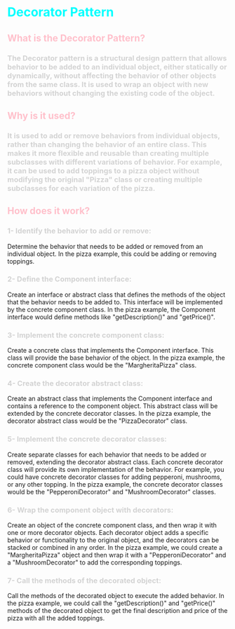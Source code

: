 # <span style = "color:cyan" > Decorator Pattern </span>

## <span style = "color:pink" >What is the Decorator Pattern? </span>

### <span style="color:lightgrey">The Decorator pattern is a structural design pattern that allows behavior to be added to an individual object, either statically or dynamically, without affecting the behavior of other objects from the same class. It is used to wrap an object with new behaviors without changing the existing code of the object.</span>

## <span style = "color:pink" >Why is it used?</span>

### <span style="color:lightgrey"> It is used to add or remove behaviors from individual objects, rather than changing the behavior of an entire class. This makes it more flexible and reusable than creating multiple subclasses with different variations of behavior. For example, it can be used to add toppings to a pizza object without modifying the original "Pizza" class or creating multiple subclasses for each variation of the pizza.

## <span style = "color:pink" > How does it work?

### <span style="color:lightgrey"> 1- Identify the behavior to add or remove:
Determine the behavior that needs to be added or removed from an individual object. In the pizza example, this could be adding or removing toppings.

### <span style="color:lightgrey"> 2- Define the Component interface:
Create an interface or abstract class that defines the methods of the object that the behavior needs to be added to. This interface will be implemented by the concrete component class. In the pizza example, the Component interface would define methods like "getDescription()" and "getPrice()".

### <span style="color:lightgrey"> 3- Implement the concrete component class:
Create a concrete class that implements the Component interface. This class will provide the base behavior of the object. In the pizza example, the concrete component class would be the "MargheritaPizza" class.

### <span style="color:lightgrey"> 4- Create the decorator abstract class:
Create an abstract class that implements the Component interface and contains a reference to the component object. This abstract class will be extended by the concrete decorator classes. In the pizza example, the decorator abstract class would be the "PizzaDecorator" class.

### <span style="color:lightgrey"> 5- Implement the concrete decorator classes:
Create separate classes for each behavior that needs to be added or removed, extending the decorator abstract class. Each concrete decorator class will provide its own implementation of the behavior. For example, you could have concrete decorator classes for adding pepperoni, mushrooms, or any other topping. In the pizza example, the concrete decorator classes would be the "PepperoniDecorator" and "MushroomDecorator" classes.

### <span style="color:lightgrey"> 6- Wrap the component object with decorators:
Create an object of the concrete component class, and then wrap it with one or more decorator objects. Each decorator object adds a specific behavior or functionality to the original object, and the decorators can be stacked or combined in any order. In the pizza example, we could create a "MargheritaPizza" object and then wrap it with a "PepperoniDecorator" and a "MushroomDecorator" to add the corresponding toppings.

### <span style="color:lightgrey"> 7- Call the methods of the decorated object:
Call the methods of the decorated object to execute the added behavior. In the pizza example, we could call the "getDescription()" and "getPrice()" methods of the decorated object to get the final description and price of the pizza with all the added toppings.


